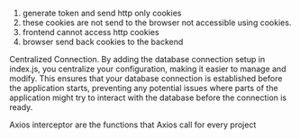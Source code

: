 1. generate token and send http only cookies
2. these cookies are not send to the browser not accessible using cookies.
3. frontend cannot access http cookies
4. browser send back cookies to the backend

Centralized Connection.
By adding the database connection setup in index.js, you centralize your configuration, making it easier to manage and modify. This ensures that your database connection is established before the application starts, preventing any potential issues where parts of the application might try to interact with the database before the connection is ready.


Axios interceptor are the functions that Axios call for every project
